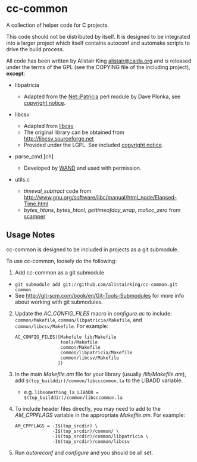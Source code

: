 cc-common
=========

A collection of helper code for C projects.

This code should not be distributed by itself. It is designed to be integrated
into a larger project which itself contains autoconf and automake scripts to
drive the build process.

All code has been written by Alistair King <alistair@caida.org> and is released
under the terms of the GPL (see the COPYING file of the including project),
**except**:

 - libpatricia
   - Adapted from the
     [Net::Patricia](http://search.cpan.org/~plonka/Net-Patricia-1.014/Patricia.am)
     perl module by Dave Plonka, see [copyright notice](libpatricia/copyright).

 - libcsv
   - Adapted from [libcsv](http://libcsv.sourceforge.net)
   - The original library can be obtained from http://libcsv.sourceforge.net
   - Provided under the LGPL. See included
     [copyright notice](libcsv/COPYING.LESSER).

 - parse_cmd.[ch]
   - Developed by [WAND](http://www.wand.net.nz) and used with permission.

 - utils.c
   - *timeval_subtract* code from
     http://www.gnu.org/software/libc/manual/html_node/Elapsed-Time.html
   - *bytes_htons*, *bytes_htonl*, *gettimeofday_wrap*, *malloc_zero* from
     [scamper](http://www.caida.org/tools/measurement/scamper/)

Usage Notes
-----------

cc-common is designed to be included in projects as a git submodule.

To use cc-common, loosely do the following:

1. Add cc-common as a git submodule
  - `git submodule add git://github.com/alistairking/cc-common.git common`
  - See http://git-scm.com/book/en/Git-Tools-Submodules for more info about
    working with git submodules.
2. Update the *AC_CONFIG_FILES* macro in *configure.ac* to include:
`common/Makefile`, `common/libpatricia/Makefile`, and
`common/libcsv/Makefile`. For example:

       AC_CONFIG_FILES([Makefile lib/Makefile
                        tools/Makefile
                        common/Makefile
                        common/libpatricia/Makefile
                        common/libcsv/Makefile
                       ])

3. In the main *Makefile.am* file for your library (usually */lib/Makefile.am*),
add `$(top_builddir)/common/libcccommon.la` to the LIBADD variable.
	 - e.g. `libsomething_la_LIBADD = $(top_builddir)/common/libcccommon.la`
4. To include header files directly, you may need to add to the *AM_CPPFLAGS*
variable in the appropriate *Makefile.am*. For example:

       AM_CPPFLAGS = -I$(top_srcdir) \
                     -I$(top_srcdir)/common/ \
                     -I$(top_srcdir)/common/libpatricia \
                     -I$(top_srcdir)/common/libcsv

5. Run *autoreconf* and *configure* and you should be all set.

